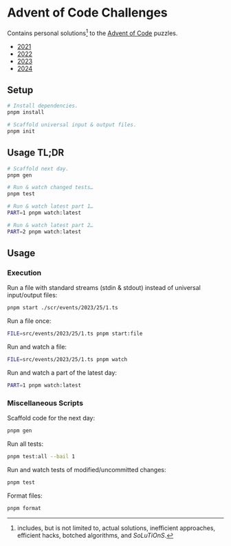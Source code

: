 # Advent of Code Challenges

Contains personal solutions[^1] to the [Advent of Code](https://adventofcode.com/) puzzles.

- [2021](https://github.com/echocrow/advent-of-code/tree/main/src/events/2021)
- [2022](https://github.com/echocrow/advent-of-code/tree/main/src/events/2022)
- [2023](https://github.com/echocrow/advent-of-code/tree/main/src/events/2023)
- [2024](https://github.com/echocrow/advent-of-code/tree/main/src/events/2024)

[^1]: includes, but is not limited to, actual solutions, inefficient approaches, efficient hacks, botched algorithms, and _SoLuTiOnS_.

## Setup

```sh
# Install dependencies.
pnpm install

# Scaffold universal input & output files.
pnpm init
```

## Usage TL;DR

```sh
# Scaffold next day.
pnpm gen

# Run & watch changed tests…
pnpm test

# Run & watch latest part 1…
PART=1 pnpm watch:latest

# Run & watch latest part 2…
PART=2 pnpm watch:latest
```

## Usage

### Execution

Run a file with standard streams (stdin & stdout) instead of universal input/output files:

```sh
pnpm start ./scr/events/2023/25/1.ts
```

Run a file once:

```sh
FILE=src/events/2023/25/1.ts pnpm start:file
```

Run and watch a file:

```sh
FILE=src/events/2023/25/1.ts pnpm watch
```

Run and watch a part of the latest day:

```sh
PART=1 pnpm watch:latest
```

### Miscellaneous Scripts

Scaffold code for the next day:

```sh
pnpm gen
```

Run all tests:

```sh
pnpm test:all --bail 1
```

Run and watch tests of modified/uncommitted changes:

```sh
pnpm test
```

Format files:

```sh
pnpm format
```
